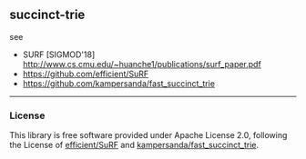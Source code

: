 ## succinct-trie

see 
- SURF [SIGMOD'18] http://www.cs.cmu.edu/~huanche1/publications/surf_paper.pdf
- https://github.com/efficient/SuRF
- https://github.com/kampersanda/fast_succinct_trie

---
### License
This library is free software provided under Apache License 2.0, following the License of [efficient/SuRF](https://github.com/efficient/SuRF) and [kampersanda/fast_succinct_trie](https://github.com/kampersanda/fast_succinct_trie). 
